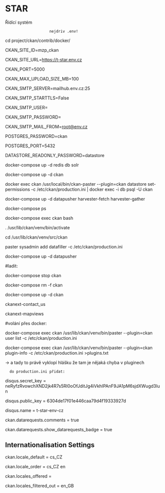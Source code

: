 # STAR

Řídící systém


						nejdriv .env!
cd project/ckan/contrib/docker/

CKAN_SITE_ID=mzp_ckan

CKAN_SITE_URL=https://t-star.env.cz

CKAN_PORT=5000

CKAN_MAX_UPLOAD_SIZE_MB=100

CKAN_SMTP_SERVER=mailhub.env.cz:25

CKAN_SMTP_STARTTLS=False

CKAN_SMTP_USER=

CKAN_SMTP_PASSWORD=

CKAN_SMTP_MAIL_FROM=root@env.cz

POSTGRES_PASSWORD=ckan

POSTGRES_PORT=5432

DATASTORE_READONLY_PASSWORD=datastore



docker-compose up -d redis db solr

docker-compose up -d ckan

docker exec ckan /usr/local/bin/ckan-paster --plugin=ckan datastore set-permissions -c /etc/ckan/production.ini | docker exec -i db psql -U ckan


docker-compose up -d datapusher harvester-fetch harvester-gather

docker-compose ps

docker-compose exec ckan bash

. /usr/lib/ckan/venv/bin/activate

cd /usr/lib/ckan/venv/src/ckan

paster sysadmin add datafiller -c /etc/ckan/production.ini

docker-compose up -d datapusher



#ladit:

docker-compose stop ckan

docker-compose rm -f ckan

docker-compose up -d ckan



ckanext-contact_us

ckanext-mapviews



#volání přes docker:

docker-compose exec ckan /usr/lib/ckan/venv/bin/paster --plugin=ckan user list -c /etc/ckan/production.ini

docker-compose exec ckan /usr/lib/ckan/venv/bin/paster --plugin=ckan plugin-info -c /etc/ckan/production.ini >plugins.txt

   -> a tady to právě vyklopí hlášku že tam je nějaká chyba v pluginech


      do production.ini přidat:

disqus.secret_key  = neRyfzRvowchXND2jk4R7s5RI0oOfJditJg4iVkhIPAnF9JA1pM6sjdXWugd3Iun

disqus.public_key  = 6304de17f01e446caa79d4f19333927d

disqus.name = t-star-env-cz


ckan.datarequests.comments = true

ckan.datarequests.show_datarequests_badge = true


## Internationalisation Settings

ckan.locale_default = cs_CZ

ckan.locale_order = cs_CZ en

ckan.locales_offered =

ckan.locales_filtered_out = en_GB
